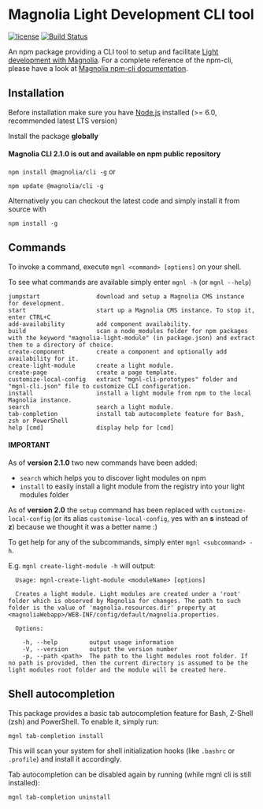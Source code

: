 # Magnolia Light Development CLI tool

[![license](https://img.shields.io/badge/license-GPL%203.0-blue.svg)](https://www.gnu.org/licenses/gpl.html)
[![Build Status](https://jenkins.magnolia-cms.com/job/build_npm-cli/badge/icon)](https://jenkins.magnolia-cms.com/job/build_npm-cli/)

An npm package providing a CLI tool to setup and facilitate [Light development with Magnolia](https://documentation.magnolia-cms.com/display/DOCS/Light+development+in+Magnolia).
For a complete reference of the npm-cli, please have a look at [Magnolia npm-cli documentation](https://documentation.magnolia-cms.com/display/DOCS/Magnolia+CLI).


## Installation
Before installation make sure you have [Node.js](https://nodejs.org) installed (>= 6.0, recommended latest LTS version)

Install the package **globally**

#### Magnolia CLI 2.1.0 is out and available on npm public repository

`npm install @magnolia/cli -g` or

`npm update @magnolia/cli -g`

Alternatively you can checkout the latest code and simply install it from source with

`npm install -g`



## Commands
To invoke a command, execute `mgnl <command> [options]` on your shell.

To see what commands are available simply enter  `mgnl -h` (or `mgnl --help`)

```
jumpstart                download and setup a Magnolia CMS instance for development.
start                    start up a Magnolia CMS instance. To stop it, enter CTRL+C
add-availability         add component availability.
build                    scan a node_modules folder for npm packages with the keyword "magnolia-light-module" (in package.json) and extract them to a directory of choice.
create-component         create a component and optionally add availability for it.
create-light-module      create a light module.
create-page              create a page template.
customize-local-config   extract "mgnl-cli-prototypes" folder and "mgnl-cli.json" file to customize CLI configuration.
install                  install a light module from npm to the local Magnolia instance.
search                   search a light module.
tab-completion           install tab autocomplete feature for Bash, zsh or PowerShell
help [cmd]               display help for [cmd]
```
#### IMPORTANT
As of **version 2.1.0** two new commands have been added:

 - `search` which helps you to discover light modules on npm
 - `install` to easily install a light module from the registry into your light modules folder

As of **version 2.0** the `setup` command has been replaced with `customize-local-config` (or its alias `customise-local-config`, yes with an **s** instead of **z**) because we thought it was a better name :)

To get help for any of the subcommands, simply enter `mgnl <subcommand> -h`.

E.g. `mgnl create-light-module -h` will output:

```
  Usage: mgnl-create-light-module <moduleName> [options]

  Creates a light module. Light modules are created under a 'root' folder which is observed by Magnolia for changes. The path to such folder is the value of 'magnolia.resources.dir' property at <magnoliaWebapp>/WEB-INF/config/default/magnolia.properties.

  Options:

    -h, --help         output usage information
    -V, --version      output the version number
    -p, --path <path>  The path to the light modules root folder. If no path is provided, then the current directory is assumed to be the light modules root folder and the module will be created here.
```


## Shell autocompletion
This package provides a basic tab autocompletion feature for Bash, Z-Shell (zsh) and PowerShell.
To enable it, simply run:

```
mgnl tab-completion install
```

This will scan your system for shell initialization hooks (like `.bashrc` or `.profile`) and install it accordingly.

Tab autocompletion can be disabled again by running (while mgnl cli is still installed):

```
mgnl tab-completion uninstall
```
